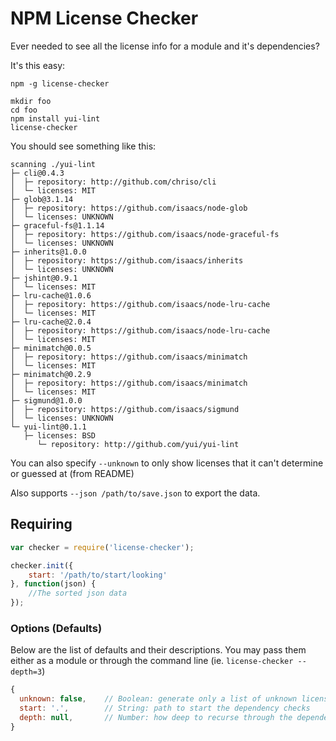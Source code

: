 NPM License Checker
===================


Ever needed to see all the license info for a module and it's dependencies?

It's this easy:

```
npm -g license-checker

mkdir foo
cd foo
npm install yui-lint
license-checker
```

You should see something like this:

```
scanning ./yui-lint
├─ cli@0.4.3
│  ├─ repository: http://github.com/chriso/cli
│  └─ licenses: MIT
├─ glob@3.1.14
│  ├─ repository: https://github.com/isaacs/node-glob
│  └─ licenses: UNKNOWN
├─ graceful-fs@1.1.14
│  ├─ repository: https://github.com/isaacs/node-graceful-fs
│  └─ licenses: UNKNOWN
├─ inherits@1.0.0
│  ├─ repository: https://github.com/isaacs/inherits
│  └─ licenses: UNKNOWN
├─ jshint@0.9.1
│  └─ licenses: MIT
├─ lru-cache@1.0.6
│  ├─ repository: https://github.com/isaacs/node-lru-cache
│  └─ licenses: MIT
├─ lru-cache@2.0.4
│  ├─ repository: https://github.com/isaacs/node-lru-cache
│  └─ licenses: MIT
├─ minimatch@0.0.5
│  ├─ repository: https://github.com/isaacs/minimatch
│  └─ licenses: MIT
├─ minimatch@0.2.9
│  ├─ repository: https://github.com/isaacs/minimatch
│  └─ licenses: MIT
├─ sigmund@1.0.0
│  ├─ repository: https://github.com/isaacs/sigmund
│  └─ licenses: UNKNOWN
└─ yui-lint@0.1.1
   ├─ licenses: BSD
      └─ repository: http://github.com/yui/yui-lint
```

You can also specify `--unknown` to only show licenses that it can't determine or guessed at (from README)

Also supports `--json /path/to/save.json` to export the data.

Requiring
---------


```javascript
var checker = require('license-checker');

checker.init({
    start: '/path/to/start/looking'
}, function(json) {
    //The sorted json data
});

```

### Options (Defaults)
Below are the list of defaults and their descriptions.
You may pass them either as a module or through the command line (ie. `license-checker --depth=3`)

```javascript
{
  unknown: false,    // Boolean: generate only a list of unknown licenses
  start: '.',        // String: path to start the dependency checks
  depth: null,       // Number: how deep to recurse through the dependencies
}
```
